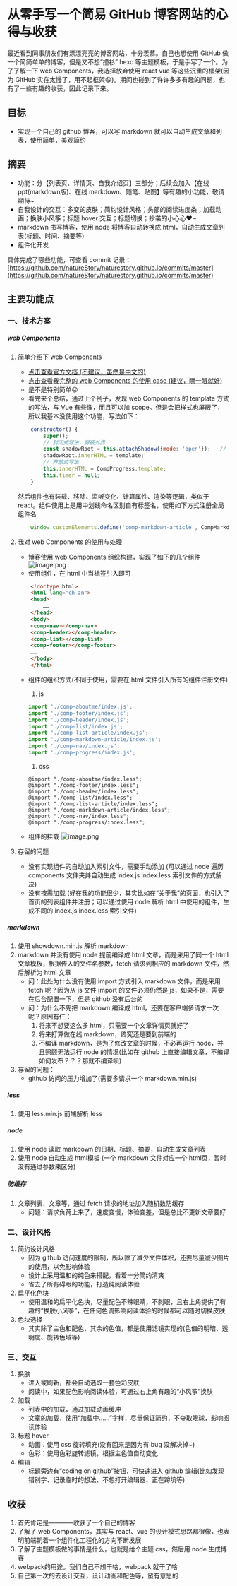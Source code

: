 # 从零手写一个简易 GitHub 博客网站的心得与收获
最近看到同事朋友们有漂漂亮亮的博客网站，十分羡慕。自己也想使用 GitHub 做一个简简单单的博客，但是又不想“撞衫” hexo 等主题模板，于是手写了一个。为了了解一下 web Components，我选择放弃使用 react vue 等这些沉重的框架(因为 GitHub 实在太慢了，用不起框架😃)。期间也碰到了许许多多有趣的问题，也有了一些有趣的收获，因此记录下来。
## 目标
- 实现一个自己的 github 博客，可以写 markdown 就可以自动生成文章和列表，使用简单，美观简约
## 摘要
- 功能：分【列表页、详情页、自我介绍页】三部分；后续会加入【在线 ppt(markdown版)、在线 markdown、随笔、贴图】等有趣的小功能，敬请期待~
- 自我设计的交互：多变的皮肤；简约设计风格；头部的阅读进度条；加载动画；换肤小风筝；标题 hover 交互；标题切换；抄袭的小心心❤~
- markdown 书写博客，使用 node 将博客自动转换成 html，自动生成文章列表(标题、时间、摘要等)
- 组件化开发

具体完成了哪些功能，可查看 commit 记录：
[https://github.com/natureStory/naturestory.github.io/commits/master](https://github.com/natureStory/naturestory.github.io/commits/master)
## 主要功能点
### 一、技术方案
##### web Components
1. 简单介绍下 web Components
    - [点击查看官方文档 (不建议，虽然是中文的)](https://developers.google.com/web/fundamentals/web-components)
    - [点击查看我完整的 web Components 的使用 case (建议，瞟一眼就好)](https://github.com/natureStory/naturestory.github.io/blob/master/src/components/comp-progress/index.js)
    - 是不是特别简单😝
    - 看完来个总结，通过上个例子，发现 web Components 的 template 方式的写法，与 Vue 有些像，而且可以加 scope。但是会把样式也屏蔽了，所以我基本没使用这个功能，写法如下：

    ```js
        constructor() {
            super();
            // 封闭式写法，屏蔽外界
            const shadowRoot = this.attachShadow({mode: 'open'});   // 不要问我，我也不知道为啥叫 open
            shadowRoot.innerHTML = template;
            // 开放式写法
            this.innerHTML = CompProgress.template;
            this.timer = null;
        }
    ```

    然后组件也有装载、移除、监听变化、计算属性、渲染等逻辑，类似于 react。组件使用上是用中划线命名区别自有标签名，使用如下方式注册全局组件名

    ```js
        window.customElements.define('comp-markdown-article', CompMarkdownArticle);
    ```

1. 我对 web Components 的使用与处理
    - 博客使用 web Components 组织构建，实现了如下的几个组件
    ![image.png](./1.jpg)
    - 使用组件，在 html 中当标签引入即可

    ```html
        <!doctype html>
        <html lang="ch-zn">
        <head>
            ……
        </head>
        <body>
        <comp-nav></comp-nav>
        <comp-header></comp-header>
        <comp-list></comp-list>
        <comp-footer></comp-footer>
        ……
        </body>
        </html>
    ```

    - 组件的组织方式(不同于使用，需要在 html 文件引入所有的组件注册文件)
        1. js

        ```js
        import './comp-aboutme/index.js';
        import './comp-footer/index.js';
        import './comp-header/index.js';
        import './comp-list/index.js';
        import './comp-list-article/index.js';
        import './comp-markdown-article/index.js';
        import './comp-nav/index.js';
        import './comp-progress/index.js';
        ```

        1. css
        
        ```less
        @import "./comp-aboutme/index.less";
        @import "./comp-footer/index.less";
        @import "./comp-header/index.less";
        @import "./comp-list/index.less";
        @import "./comp-list-article/index.less";
        @import "./comp-markdown-article/index.less";
        @import "./comp-nav/index.less";
        @import "./comp-progress/index.less";
        ```
    - 组件的挂载
    ![image.png](./5.png)
1. 存留的问题
    - 没有实现组件的自动加入索引文件，需要手动添加 (可以通过 node 遍历components 文件夹并自动生成 index.js index.less 索引文件的方式解决)
    - 没有按需加载 (好在我的功能很少，其实比如在“关于我”的页面，也引入了首页的列表组件并注册；可以通过使用 node 解析 html 中使用的组件，生成不同的 index.js index.less 索引文件)
##### markdown
1. 使用 showdown.min.js 解析 markdown
1. markdown 并没有使用 node 提前编译成 html 文章，而是采用了同一个 html 文章模板，根据传入的文件名参数，fetch 请求到相应的 markdown 文件，然后解析为 html 文章
    - 问：此处为什么没有使用 import 方式引入 markdown 文件，而是采用 fetch 呢？因为从 js 文件 import 的文件必须仍然是 js，如果不是，需要在后台配置一下，但是 github 没有后台的
    - 问：为什么不先把 markdown 编译成 html，还要在客户端多请求一次呢？原因有仨：
        1. 将来不想要这么多 html，只需要一个文章详情页就好了
        1. 将来打算做在线 markdown，终究还是要到前端的
        1. 不编译 markdown，是为了修改文章的时候，不必再运行 node，并且照顾无法运行 node 的情况(比如在 github 上直接编辑文章，不编译如何发布？？？那就不编译呗)
1. 存留的问题：
    - github 访问的压力增加了(需要多请求一个 markdown.min.js)
##### less 
1. 使用 less.min.js 前端解析 less
##### node
1. 使用 node 读取 markdown 的日期、标题、摘要，自动生成文章列表
1. 使用 node 自动生成 html模板 (一个 markdown 文件对应一个 html页，暂时没有通过参数来区分)
##### 防缓存
1. 文章列表、文章等，通过 fetch 请求的地址加入随机数防缓存
    - 问题：请求负荷上来了，速度变慢，体验变差，但是总比不更新文章要好
### 二、设计风格
1. 简约设计风格
    - 因为 github 访问速度的限制，所以除了减少文件体积，还要尽量减少图片的使用，以免影响体验
    - 设计上采用温和的纯色来搭配，看着十分简约清爽
    - 省去了所有碍眼的功能，打造纯阅读体验
1. 扁平化色块
    - 使用温和的扁平化色块，尽量配色不辣眼睛，不刺眼，且右上角提供了有趣的“换肤小风筝”，在任何色调影响阅读体验的时候都可以随时切换皮肤
1. 色块选择
    - 其实除了主色和配色，其余的色值，都是使用滤镜实现的(色值的明暗、透明度、旋转色域等)
### 三、交互
1. 换肤
    - 进入或刷新，都会自动选取一套色彩皮肤
    - 阅读中，如果配色影响阅读体验，可通过右上角有趣的“小风筝”换肤
1. 加载
    - 列表中的加载，通过加载动画缓冲
    - 文章的加载，使用“加载中……”字样，尽量保证简约，不夺取眼球，影响阅读体验
1. 标题 hover
    - 动画：使用 css 旋转填充(没有回来是因为有 bug 没解决掉~)
    - 色彩：使用色彩旋转滤镜，根据主色值自动变化
1. 编辑
    - 标题旁边有“coding on github”按钮，可快速进入 github 编辑(比如发现错别字、记录临时的想法、不想打开编辑器、正在蹲坑等)
## 收获
1. 首先肯定是————收获了一个自己的博客
1. 了解了 web Components，其实与 react、vue 的设计模式思路都很像，也表明前端朝着一个组件化工程化的方向不断发展
1. 了解了主题模板做的事情是什么，也就是给个主题 css，然后用 node 生成博客
1. webpack的用途。我们自己不想干啥，webpack 就干了啥
1. 自己第一次的去设计交互，设计动画和配色等，蛮有意思的